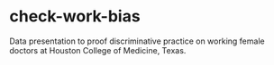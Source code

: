 # check-work-bias
Data presentation to proof discriminative practice on working female doctors at Houston College of Medicine, Texas.
